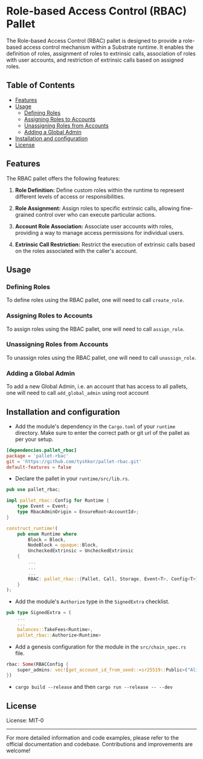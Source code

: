 # Role-based Access Control (RBAC) Pallet

The Role-based Access Control (RBAC) pallet is designed to provide a role-based access control mechanism within a Substrate runtime. It enables the definition of roles, assignment of roles to extrinsic calls, association of roles with user accounts, and restriction of extrinsic calls based on assigned roles.

## Table of Contents
- [Features](#features)
- [Usage](#usage)
  - [Defining Roles](#defining-roles)
  - [Assigning Roles to Accounts](#assigning-roles-to-accounts)
  - [Unassigning Roles from Accounts](#unassigning-roles-from-accounts)
  - [Adding a  Global Admin](#adding-a-global-admin)
- [Installation and configuration](#installation-and-configuration)
- [License](#license)

## Features

The RBAC pallet offers the following features:

1. **Role Definition:** Define custom roles within the runtime to represent different levels of access or responsibilities.

2. **Role Assignment:** Assign roles to specific extrinsic calls, allowing fine-grained control over who can execute particular actions.

3. **Account Role Association:** Associate user accounts with roles, providing a way to manage access permissions for individual users.

4. **Extrinsic Call Restriction:** Restrict the execution of extrinsic calls based on the roles associated with the caller's account.

## Usage

### Defining Roles

To define roles using the RBAC pallet, one will need to call `create_role`.

### Assigning Roles to Accounts

To assign roles using the RBAC pallet, one will need to call `assign_role`.

### Unassigning Roles from Accounts

To unassign roles using the RBAC pallet, one will need to call `unassign_role`.

### Adding a  Global Admin

To add a new Global Admin, i.e. an account that has access to all pallets, one will need to call `add_global_admin` using root account

## Installation and configuration

* Add the module's dependency in the `Cargo.toml` of your `runtime` directory. Make sure to enter the correct path or git url of the pallet as per your setup.

```toml
[dependencies.pallet_rbac]
package = 'pallet-rbac'
git = 'https://github.com/tyshkor/pallet-rbac.git'
default-features = false
```

* Declare the pallet in your `runtime/src/lib.rs`.

```rust
pub use pallet_rbac;

impl pallet_rbac::Config for Runtime {
    type Event = Event;
    type RbacAdminOrigin = EnsureRoot<AccountId>;
}

construct_runtime!(
    pub enum Runtime where
        Block = Block,
        NodeBlock = opaque::Block,
        UncheckedExtrinsic = UncheckedExtrinsic
    {
        ...
        ...
        ...
        RBAC: pallet_rbac::{Pallet, Call, Storage, Event<T>, Config<T>},
    }
);
```

* Add the module's `Authorize` type in the `SignedExtra` checklist.

```rust
pub type SignedExtra = (
    ...
    ...
    balances::TakeFees<Runtime>,
    pallet_rbac::Authorize<Runtime>
```

* Add a genesis configuration for the module in the `src/chain_spec.rs` file.

```rust
rbac: Some(RBACConfig {
	super_admins: vec![get_account_id_from_seed::<sr25519::Public>("Alice")]
})
```

* `cargo build --release` and then `cargo run --release -- --dev`

## License

License: MIT-0

---

For more detailed information and code examples, please refer to the official documentation and codebase. Contributions and improvements are welcome!



